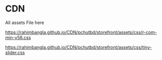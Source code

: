 # CDN
All assets File here

https://rahimbangla.github.io/CDN/pchutbd/storefront/assets/css/r-com-min-v56.css

https://rahimbangla.github.io/CDN/pchutbd/storefront/assets/css/tiny-slider.css
